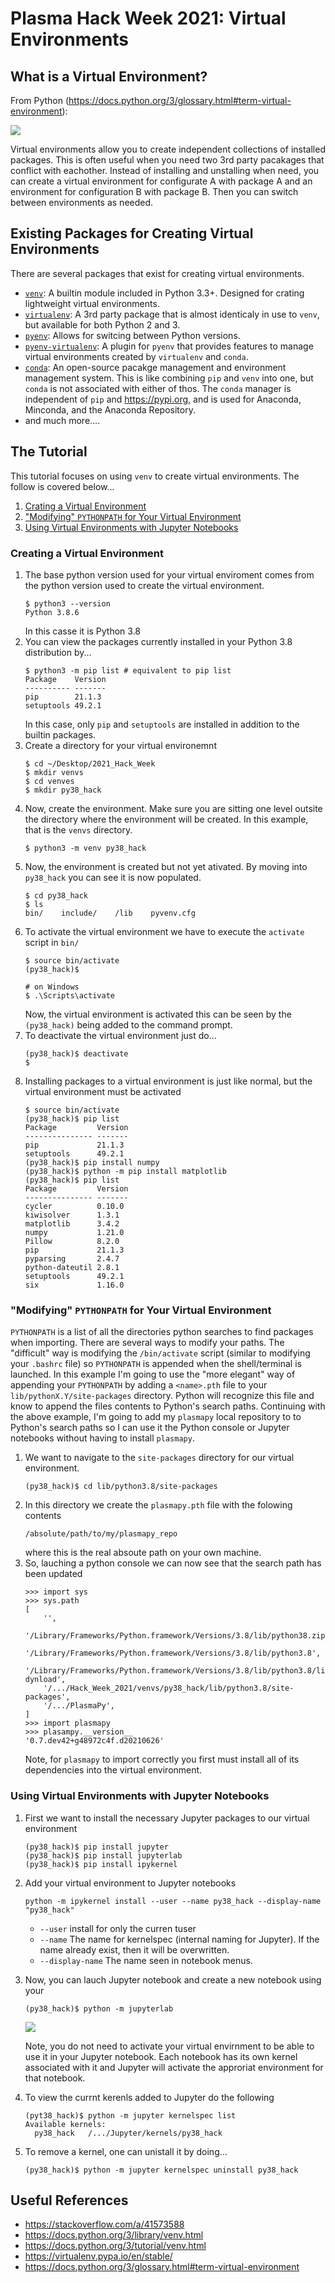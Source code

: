 # Plasma Hack Week 2021: Virtual Environments

## What is a Virtual Environment?

From Python (https://docs.python.org/3/glossary.html#term-virtual-environment):

![](https://i.imgur.com/DILxFrs.png)

Virtual environments allow you to create independent collections of installed packages.  This is often useful when you need two 3rd party pacakages that conflict with eachother.  Instead of installing and unstalling when need, you can create a virtual environment for configurate A with package A and an environment for configuration B with package B.  Then you can switch between environments as needed.

## Existing Packages for Creating Virtual Environments

There are several packages that exist for creating virtual environments.

* [`venv`](https://docs.python.org/3/library/venv.html#module-venv): A builtin module included in Python 3.3+.  Designed for crating lightweight virtual environments.
* [`virtualenv`](https://virtualenv.pypa.io/en/stable/): A 3rd party package that is almost identicaly in use to `venv`, but available for both Python 2 and 3.
* [`pyenv`](https://github.com/pyenv/pyenv):  Allows for switcing between Python versions.
* [`pyenv-virtualenv`](https://github.com/pyenv/pyenv-virtualenv):  A plugin for `pyenv` that provides features to manage virtual environments created by `virtualenv` and `conda`.
* [`conda`](https://docs.conda.io/en/latest/):  An open-source pacakge management and environment management system.  This is like combining `pip` and `venv` into one, but `conda` is not associated with either of thos.  The `conda` manager is independent of `pip` and <https://pypi.org>, and is used for Anaconda, Minconda, and the Anaconda Repository.
* and much more....

## The Tutorial

This tutorial focuses on using `venv` to create virtual environments.  The follow is covered below...

1. [Crating a Virtual Environment](#Creating-a-Virtual-Environment)
2. ["Modifying" `PYTHONPATH` for Your Virtual Environment](#“Modifying”-PYTHONPATH-for-Your-Virtual-Environment)
3. [Using Virtual Environments with Jupyter Notebooks](#Using-Virtual-Environments-with-Jupyter-Notebooks)

### Creating a Virtual Environment

1. The base python version used for your virtual enviroment comes from the python version used to create the virtual environment.
    ```shell=
    $ python3 --version
    Python 3.8.6
    ```
    In this casse it is Python 3.8
2. You can view the packages currently installed in your Python 3.8 distribution by...
    ```shell=
    $ python3 -m pip list # equivalent to pip list
    Package    Version
    ---------- -------
    pip        21.1.3
    setuptools 49.2.1
    ```
    In this case, only `pip` and `setuptools` are installed in addition to the builtin packages.
4. Create a directory for your virtual environemnt
    ```shell
    $ cd ~/Desktop/2021_Hack_Week
    $ mkdir venvs
    $ cd venves
    $ mkdir py38_hack
    ```
3. Now, create the environment.  Make sure you are sitting one level outsite the directory where the environment will be created.  In this example, that is the `venvs` directory.
    ```shell=
    $ python3 -m venv py38_hack
    ```
5. Now, the environment is created but not yet ativated.  By moving into `py38_hack` you can see it is now populated.
    ```shell=
    $ cd py38_hack
    $ ls
    bin/    include/    /lib    pyvenv.cfg
    ```
7. To activate the virtual environment we have to execute the `activate` script in `bin/`
    ```shell=
    $ source bin/activate
    (py38_hack)$
    
    # on Windows
    $ .\Scripts\activate
    ```
    Now, the virtual environment is activated this can be seen by the `(py38_hack)` being added to the command prompt.
9. To deactivate the virtual environment just do...
    ```shell=
    (py38_hack)$ deactivate
    $
    ```
11. Installing packages to a virtual environment is just like normal, but the virtual environment must be activated
    ```shell=
    $ source bin/activate
    (py38_hack)$ pip list
    Package         Version
    --------------- -------
    pip             21.1.3
    setuptools      49.2.1
    (py38_hack)$ pip install numpy
    (py38_hack)$ python -m pip install matplotlib
    (py38_hack)$ pip list
    Package         Version
    --------------- -------
    cycler          0.10.0
    kiwisolver      1.3.1
    matplotlib      3.4.2
    numpy           1.21.0
    Pillow          8.2.0
    pip             21.1.3
    pyparsing       2.4.7
    python-dateutil 2.8.1
    setuptools      49.2.1
    six             1.16.0
    ```
### "Modifying" `PYTHONPATH` for Your Virtual Environment

`PYTHONPATH` is a list of all the directories python searches to find packages when importing.  There are several ways to modify your paths.  The "difficult" way is modifying the `/bin/activate` script (similar to modifying your `.bashrc` file) so `PYTHONPATH` is appended when the shell/terminal is launched.  In this example I'm going to use the "more elegant" way of appending your `PYTHONPATH` by adding a `<name>.pth` file to your `lib/pythonX.Y/site-packages` directory.  Python will recognize this file and know to append the files contents to Python's search paths.  Continuing with the above example, I'm going to add my `plasmapy` local repository to to Python's search paths so I can use it the Python console or Jupyter notebooks without having to install `plasmapy`.

1. We want to navigate to the `site-packages` directory for our virtual environment.
    ```shell=
    (py38_hack)$ cd lib/python3.8/site-packages
    ```
14. In this directory we create the `plasmapy.pth` file with the folowing contents
    ```
    /absolute/path/to/my/plasmapy_repo
    ```
    where this is the real absoute path on your own machine.
16. So, lauching a python console we can now see that the search path has been updated
    ```python=
    >>> import sys
    >>> sys.path
    [
        '',
        '/Library/Frameworks/Python.framework/Versions/3.8/lib/python38.zip',
        '/Library/Frameworks/Python.framework/Versions/3.8/lib/python3.8',
        '/Library/Frameworks/Python.framework/Versions/3.8/lib/python3.8/lib-dynload',
        '/.../Hack_Week_2021/venvs/py38_hack/lib/python3.8/site-packages',
        '/.../PlasmaPy',
    ]
    >>> import plasmapy
    >>> plasampy.__version__
    '0.7.dev42+g48972c4f.d20210626'
    ```
    Note, for `plasmapy` to import correctly you first must install all of its dependencies into the virtual environment.

### Using Virtual Environments with Jupyter Notebooks

1. First we want to install the necessary Jupyter packages to our virtual environment
    ```shell=
    (py38_hack)$ pip install jupyter
    (py38_hack)$ pip install jupyterlab
    (py38_hack)$ pip install ipykernel
    ```
2. Add your virtual environment to Jupyter notebooks
    ```shell=
    python -m ipykernel install --user --name py38_hack --display-name "py38_hack"
    ```

    * `--user` install for only the curren tuser
    * `--name` The name for kernelspec (internal naming for Jupyter).  If the name already exist, then it will be overwritten.
    * `--display-name` The name seen in notebook menus.
4. Now, you can lauch Jupyter notebook and create a new notebook using your

    ```shell=
    (py38_hack)$ python -m jupyterlab
    ```
    
    ![](https://i.imgur.com/iYcGxxX.png)
    
    Note, you do not need to activate your virtual envirnment to be able to use it in your Jupyter notebook.  Each notebook has its own kernel associated with it and Jupyter will activate the approriat environment for that notebook.

5. To view the currnt kerenls added to Jupyter do the following
    ```shell=
    (pyt38_hack)$ python -m jupyter kernelspec list
    Available kernels:
      py38_hack   /.../Jupyter/kernels/py38_hack
    ```
7. To remove a kernel, one can unistall it by doing...
    ```shell=
    (py38_hack)$ python -m jupyter kernelspec uninstall py38_hack
    ```

## Useful References

* <https://stackoverflow.com/a/41573588>
* https://docs.python.org/3/library/venv.html
* https://docs.python.org/3/tutorial/venv.html
* https://virtualenv.pypa.io/en/stable/
* https://docs.python.org/3/glossary.html#term-virtual-environment
